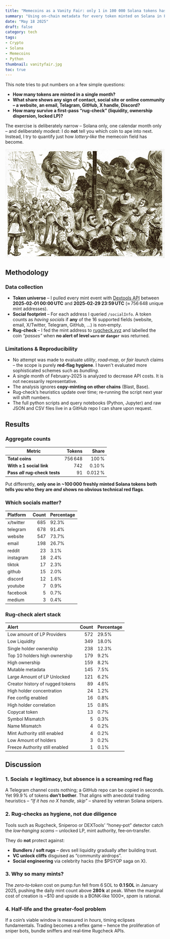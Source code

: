 ```yaml
---
title: "Memecoins as a Vanity Fair: only 1 in 100 000 Solana tokens has a social footprint and clears a basic rug‑check"
summary: "Using on‑chain metadata for every token minted on Solana in February 2025, we show that fewer than 0.01 % of fresh meme‑coins meet even the loosest criteria for legitimacy."
date: "May 18 2025"
draft: false
category: tech
tags:
- Crypto
- Solana
- Memecoins
- Python
thumbnail: vanityfair.jpg
toc: true
---
```


This note tries to put numbers on a few simple questions:

* **How many tokens are minted in a single month?**
* **What share shows any sign of contact, social site or online community – a website, an email, Telagram, GitHub, X handle, Discord?**
* **How many survive a first‑pass “rug‑check” (liquidity, ownership dispersion, locked LP)?**

The exercise is deliberately narrow – Solana only, one calendar month only – and deliberately modest: I do **not** tell you which coin to ape into next.
Instead, I try to quantify just how *lottery‑like* the memecoin field has become.

![](vanityfair.jpg)

## Methodology

### Data collection

* **Token universe** – I pulled every mint event with [Dextools API](https://developer.dextools.io/) between **2025‑02‑01 00:00 UTC** and **2025‑02‑29 23:59 UTC** (≈ 756 648 unique mint addresses).
* **Social footprint** – For each address I queried `/socialInfo`. A token counts as *having socials* if **any** of the 16 supported fields (website, email, X/Twitter, Telegram, GitHub, …) is non‑empty.
* **Rug‑check** – I fed the mint address to [rugcheck.xyz](https://rugcheck.xyz/) and labelled the coin *“passes”* when **no alert of level `warn` or `danger`** was returned.

### Limitations & Reproducibility

* No attempt was made to evaluate *utility*, *road‑map*, or *fair launch* claims – the scope is purely **red‑flag hygiene**. I haven't evaluated more sophisticated schemes such as *bundling*.
* A single month of February‑2025 is analyzed to decrease API costs. It is not necessarily representative.
* The analysis ignores **copy‑minting on other chains** (Blast, Base).
* Rug‑check’s heuristics update over time; re‑running the script next year will shift numbers.
* The full python scripts and query notebooks (Python, Jupyter) and raw JSON and CSV files live in a GitHub repo I can share upon request.

## Results

### Aggregate counts

| Metric                         |  Tokens |   Share |
| ------------------------------ | ------: | ------: |
| **Total coins**       | 756 648 |   100 % |
| **With ≥ 1 social link**       |     742 |  0.10 % |
| **Pass *all* rug‑check tests** |      91 | 0.012 % |

Put differently, **only one in \~100 000 freshly minted Solana tokens both tells you who they are *and* shows no obvious technical red flags**.

### Which socials matter?

| Platform   |   Count | Percentage   |
|:-----------|--------:|:-------------|
| x/twitter    |     685 | 92.3%        |
| telegram   |     678 | 91.4%        |
| website    |     547 | 73.7%        |
| email      |     198 | 26.7%        |
| reddit     |      23 | 3.1%         |
| instagram  |      18 | 2.4%         |
| tiktok     |      17 | 2.3%         |
| github     |      15 | 2.0%         |
| discord    |      12 | 1.6%         |
| youtube    |       7 | 0.9%         |
| facebook   |       5 | 0.7%         |
| medium     |       3 | 0.4%         |

### Rug‑check alert stack

| Alert                            |   Count | Percentage   |
|:---------------------------------|--------:|:-------------|
| Low amount of LP Providers       |     572 | 29.5%        |
| Low Liquidity                    |     349 | 18.0%        |
| Single holder ownership          |     238 | 12.3%        |
| Top 10 holders high ownership    |     179 | 9.2%         |
| High ownership                   |     159 | 8.2%         |
| Mutable metadata                 |     145 | 7.5%         |
| Large Amount of LP Unlocked      |     121 | 6.2%         |
| Creator history of rugged tokens |      89 | 4.6%         |
| High holder concentration        |      24 | 1.2%         |
| Fee config enabled               |      16 | 0.8%         |
| High holder correlation          |      15 | 0.8%         |
| Copycat token                    |      13 | 0.7%         |
| Symbol Mismatch                  |       5 | 0.3%         |
| Name Mismatch                    |       4 | 0.2%         |
| Mint Authority still enabled     |       4 | 0.2%         |
| Low Amount of holders            |       3 | 0.2%         |
| Freeze Authority still enabled   |       1 | 0.1%         |


## Discussion

### 1. Socials ≠ legitimacy, but absence is a screaming red flag

A Telegram channel costs nothing; a GitHub repo can be copied in seconds.
Yet 99.9 % of tokens **don’t bother**.
That aligns with anecdotal trading heuristics – *“If it has no X handle, skip”* – shared by veteran Solana snipers.

### 2. Rug‑checks as hygiene, not due diligence

Tools such as Rugcheck, Sniperoo or DEXTools’ “honey‑pot” detector catch the *low‑hanging scams* – unlocked LP, mint authority, fee‑on‑transfer.

They do **not** protect against:

* **Bundlers / soft rugs** – devs sell liquidity gradually after building trust.
* **VC unlock cliffs** disguised as “community airdrops”.
* **Social engineering** via celebrity hacks (the \$PSYOP saga on X).

### 3. Why so many mints?

The *zero‑to‑token* cost on pump.fun fell from 6 SOL to **0.1 SOL** in January 2025, pushing the daily mint count above **280 k** at peak.
When the marginal cost of creation is \~\$10 and upside is a BONK‑like 1000×, *spam* is rational.

### 4. Half‑life and the greater‑fool problem

If a coin’s viable window is measured in *hours*, timing eclipses fundamentals.
Trading becomes a reflex game – hence the proliferation of sniper bots, bundle sniffers and real‑time Rugcheck APIs.


